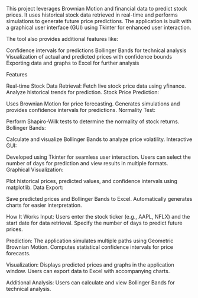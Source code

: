 This project leverages Brownian Motion and financial data to predict stock prices. It uses historical stock data retrieved in real-time and performs simulations to generate future price predictions. The application is built with a graphical user interface (GUI) using Tkinter for enhanced user interaction.

The tool also provides additional features like:

Confidence intervals for predictions
Bollinger Bands for technical analysis
Visualization of actual and predicted prices with confidence bounds
Exporting data and graphs to Excel for further analysis

Features

Real-time Stock Data Retrieval:
Fetch live stock price data using yfinance.
Analyze historical trends for prediction.
Stock Price Prediction:

Uses Brownian Motion for price forecasting.
Generates simulations and provides confidence intervals for predictions.
Normality Test:

Perform Shapiro-Wilk tests to determine the normality of stock returns.
Bollinger Bands:

Calculate and visualize Bollinger Bands to analyze price volatility.
Interactive GUI:

Developed using Tkinter for seamless user interaction.
Users can select the number of days for prediction and view results in multiple formats.
Graphical Visualization:

Plot historical prices, predicted values, and confidence intervals using matplotlib.
Data Export:

Save predicted prices and Bollinger Bands to Excel.
Automatically generates charts for easier interpretation.

How It Works
Input:
Users enter the stock ticker (e.g., AAPL, NFLX) and the start date for data retrieval.
Specify the number of days to predict future prices.

Prediction:
The application simulates multiple paths using Geometric Brownian Motion.
Computes statistical confidence intervals for price forecasts.

Visualization:
Displays predicted prices and graphs in the application window.
Users can export data to Excel with accompanying charts.

Additional Analysis:
Users can calculate and view Bollinger Bands for technical analysis.
